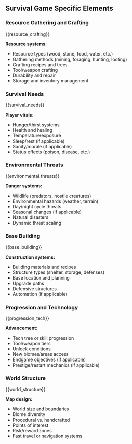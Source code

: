 ## Survival Game Specific Elements

### Resource Gathering and Crafting

{{resource_crafting}}

**Resource systems:**

- Resource types (wood, stone, food, water, etc.)
- Gathering methods (mining, foraging, hunting, looting)
- Crafting recipes and trees
- Tool/weapon crafting
- Durability and repair
- Storage and inventory management

### Survival Needs

{{survival_needs}}

**Player vitals:**

- Hunger/thirst systems
- Health and healing
- Temperature/exposure
- Sleep/rest (if applicable)
- Sanity/morale (if applicable)
- Status effects (poison, disease, etc.)

### Environmental Threats

{{environmental_threats}}

**Danger systems:**

- Wildlife (predators, hostile creatures)
- Environmental hazards (weather, terrain)
- Day/night cycle threats
- Seasonal changes (if applicable)
- Natural disasters
- Dynamic threat scaling

### Base Building

{{base_building}}

**Construction systems:**

- Building materials and recipes
- Structure types (shelter, storage, defenses)
- Base location and planning
- Upgrade paths
- Defensive structures
- Automation (if applicable)

### Progression and Technology

{{progression_tech}}

**Advancement:**

- Tech tree or skill progression
- Tool/weapon tiers
- Unlock conditions
- New biomes/areas access
- Endgame objectives (if applicable)
- Prestige/restart mechanics (if applicable)

### World Structure

{{world_structure}}

**Map design:**

- World size and boundaries
- Biome diversity
- Procedural vs. handcrafted
- Points of interest
- Risk/reward zones
- Fast travel or navigation systems
